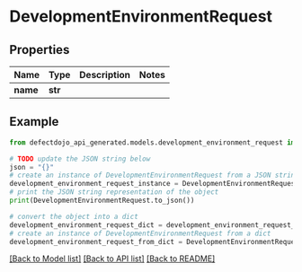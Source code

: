 # DevelopmentEnvironmentRequest


## Properties

Name | Type | Description | Notes
------------ | ------------- | ------------- | -------------
**name** | **str** |  | 

## Example

```python
from defectdojo_api_generated.models.development_environment_request import DevelopmentEnvironmentRequest

# TODO update the JSON string below
json = "{}"
# create an instance of DevelopmentEnvironmentRequest from a JSON string
development_environment_request_instance = DevelopmentEnvironmentRequest.from_json(json)
# print the JSON string representation of the object
print(DevelopmentEnvironmentRequest.to_json())

# convert the object into a dict
development_environment_request_dict = development_environment_request_instance.to_dict()
# create an instance of DevelopmentEnvironmentRequest from a dict
development_environment_request_from_dict = DevelopmentEnvironmentRequest.from_dict(development_environment_request_dict)
```
[[Back to Model list]](../README.md#documentation-for-models) [[Back to API list]](../README.md#documentation-for-api-endpoints) [[Back to README]](../README.md)



